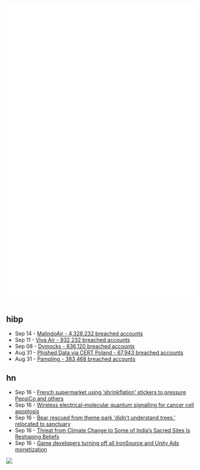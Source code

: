 ![Metrics](https://raw.githubusercontent.com/phixion/phixion/master/metrics.svg)

## hibp

<!--
for https://github.com/phixion/phixion/blob/main/.github/workflows/feeds.yml
-->
<!--START_SECTION:haveibeenpwnd-->
- Sep 14 - [MalindoAir - 4,328,232 breached accounts](https://haveibeenpwned.com/PwnedWebsites#MalindoAir)
- Sep 11 - [Viva Air - 932,232 breached accounts](https://haveibeenpwned.com/PwnedWebsites#VivaAir)
- Sep 08 - [Dymocks - 836,120 breached accounts](https://haveibeenpwned.com/PwnedWebsites#Dymocks)
- Aug 31 - [Phished Data via CERT Poland - 67,943 breached accounts](https://haveibeenpwned.com/PwnedWebsites#CERTPolandPhish)
- Aug 31 - [Pampling - 383,468 breached accounts](https://haveibeenpwned.com/PwnedWebsites#Pampling)
<!--END_SECTION:haveibeenpwnd-->

## hn

<!--
for https://github.com/phixion/phixion/blob/main/.github/workflows/feeds.yml
-->
<!--START_SECTION:hn-->
- Sep 16 - [French supermarket using ‘shrinkflation’ stickers to pressure PepsiCo and others](https://www.cnn.com/2023/09/15/business-food/carrefour-shrinkflation-stickers/index.html)
- Sep 16 - [Wireless electrical–molecular quantum signalling for cancer cell apoptosis](https://www.nature.com/articles/s41565-023-01496-y)
- Sep 16 - [Bear rescued from theme park 'didn't understand trees,' relocated to sanctuary](https://www.cbc.ca/news/canada/hamilton/bear-rescue-marineland-1.6967959)
- Sep 16 - [Threat from Climate Change to Some of India’s Sacred Sites Is Reshaping Beliefs](https://worldsensorium.com/threat-from-climate-change-to-some-of-indias-sacred-pilgrimage-sites-is-reshaping-religious-beliefs/)
- Sep 16 - [Game developers turning off all IronSource and Unity Ads monetization](https://docs.google.com/document/d/16PzpX6qIwJu57jCB2fhxqKtmxA6A6QmZWifsWZBqI2w/view)
<!--END_SECTION:hn-->

<!--
for https://yhype.me
-->
![](https://hit.yhype.me/github/profile?user_id=13013670)
